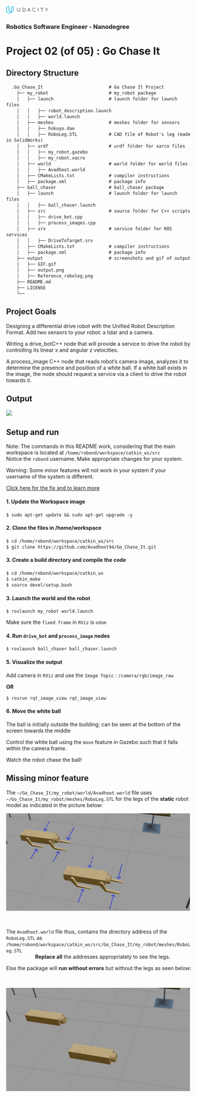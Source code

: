 <img src="udacity_banner.jpg" height ="20">

### Robotics Software Engineer - Nanodegree

# Project 02 (of 05) : Go Chase It
## Directory Structure

```
  .Go_Chase_It                         # Go Chase It Project
    ├── my_robot                       # my_robot package                   
    │   ├── launch                     # launch folder for launch files   
    │   │   ├── robot_description.launch
    │   │   ├── world.launch
    │   ├── meshes                     # meshes folder for sensors
    │   │   ├── hokuyo.dae
    │   │   ├── RoboLeg.STL            # CAD file of Robot's leg (made in SolidWorks)
    │   ├── urdf                       # urdf folder for xarco files
    │   │   ├── my_robot.gazebo
    │   │   ├── my_robot.xacro
    │   ├── world                      # world folder for world files
    │   │   ├── Avadhoot.world
    │   ├── CMakeLists.txt             # compiler instructions
    │   ├── package.xml                # package info
    ├── ball_chaser                    # ball_chaser package                   
    │   ├── launch                     # launch folder for launch files   
    │   │   ├── ball_chaser.launch
    │   ├── src                        # source folder for C++ scripts
    │   │   ├── drive_bot.cpp
    │   │   ├── process_images.cpp
    │   ├── srv                        # service folder for ROS services
    │   │   ├── DriveToTarget.srv
    │   ├── CMakeLists.txt             # compiler instructions
    │   ├── package.xml                # package info                  
    ├── output                         # screenshots and gif of output
    │   ├── GIF.gif                    
    │   ├── output.png
    │   ├── Reference_roboleg.png
    ├── README.md 
    ├── LICENSE
    └──   
```
## Project Goals
Designing a differential drive robot with the Unified Robot Description Format. Add two sensors to your robot: a lidar and a camera.

Writing a drive_botC++ node that will provide a service to drive the robot by controlling its linear x and angular z velocities.

A process_image C++ node that reads robot’s camera image, analyzes it to determine the presence and position of a white ball. If a white ball exists in the image, the node should request a service via a client to drive the robot towards it.

## Output
![](output/GIF.gif)


## Setup and run
Note: The commands in this README work, considering that the main workspace is located at ```/home/robond/workspace/catkin_ws/src```      
      Notice the ```robond``` username. Make appropriate changes for your system.
      
Warning: Some minor features will not work in your system if your username of the system is different.

[Click here for the fix and to learn more](#Missing-minor-feature)
#### 1. Update the Workspace image
```
$ sudo apt-get update && sudo apt-get upgrade -y 
```

#### 2. Clone the files in /home/workspace
```
$ cd /home/robond/workspace/catkin_ws/src
$ git clone https://github.com/Avadhoot94/Go_Chase_It.git
```
#### 3. Create a build directory and compile the code
```
$ cd /home/robond/workspace/catkin_ws
$ catkin_make
$ source devel/setup.bash
```

#### 3. Launch the world and the robot
```
$ roslaunch my_robot world.launch
```
Make sure the ```fixed frame``` in ```RViz``` is ```odom```

#### 4. Run ```drive_bot``` and ```process_image``` nodes
```
$ roslaunch ball_chaser ball_chaser.launch
```

#### 5. Visualize the output
Add camera in ```RViz``` and use the ```Image Topic``` : ```/camera/rgb/image_raw```

**OR**

```
$ rosrun rqt_image_view rqt_image_view
```


#### 6. Move the white ball
The ball is initially outside the building; can be seen at the bottom of the screen towards the middle

Control the white ball  using the ```move``` feature in Gazebo such that it falls within the camera frame.

Watch the robot chase the ball!

## Missing minor feature
The ```~/Go_Chase_It/my_robot/world/Avadhoot.world``` file uses ```~/Go_Chase_It/my_robot/meshes/RoboLeg.STL``` for the legs of the **static** robot model as indicated in the picture below:

<img src="output/Reference_roboleg.PNG" width="500" >

<p>&nbsp;</p>

The ```Avadhoot.world``` file thus, contains the directory address of the ```RoboLeg.STL``` as ```/home/robond/workspace/catkin_ws/src/Go_Chase_It/my_robot/meshes/RoboLeg.STL```
&nbsp; &nbsp; &nbsp; &nbsp; &nbsp; &nbsp; &nbsp; &nbsp; &nbsp; &nbsp; &nbsp; &nbsp; &nbsp; &nbsp; &nbsp; &nbsp; &nbsp; &nbsp; &nbsp; &nbsp; &nbsp; &nbsp; &nbsp; &nbsp; &nbsp; &nbsp; &nbsp; &nbsp; &nbsp; &nbsp; &nbsp; &nbsp; &nbsp; &nbsp; &nbsp; &nbsp; &nbsp; &nbsp; &nbsp; &nbsp; &nbsp; &nbsp; &nbsp; &nbsp; &nbsp; &nbsp; &nbsp; &nbsp; &nbsp; &nbsp; &nbsp; &nbsp; &nbsp; &nbsp; &nbsp; &nbsp; &nbsp; &nbsp; &nbsp; &nbsp; &nbsp; &nbsp; &nbsp; &nbsp; &nbsp; &nbsp; &nbsp; &nbsp;   **Replace all** the addresses appropriately to see the legs. 

Else the package will **run without errors** but without the legs as seen below:

<p>&nbsp;</p>

<img src="output/Reference_roboleg_error.PNG" width="500" >
